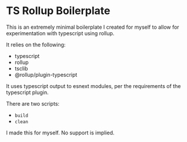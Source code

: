 # TS Rollup Boilerplate

This is an extremely minimal boilerplate I created for myself
to allow for experimentation with typescript using rollup. 

It relies on the following:

- typescript
- rollup
- tsclib
- @rollup/plugin-typescript

It uses typescript output to esnext modules, per the requirements of the typescript plugin. 

There are two scripts:

- ``build``
- ``clean``

I made this for myself. No support is implied. 
